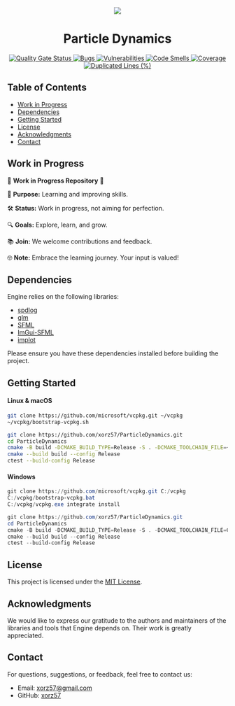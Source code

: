 <div align="center"><img src="https://github.com/xorz57/Engine/assets/84932056/7fe6a908-8481-4844-a205-7b6144f528f1"></div>
<h1 align="center">Particle Dynamics</h1>

<div align="center">
    <a href="https://sonarcloud.io/summary/new_code?id=xorz57_ParticleDynamics">
        <img src="https://sonarcloud.io/api/project_badges/measure?project=xorz57_ParticleDynamics&metric=alert_status" alt="Quality Gate Status">
    </a>
    <a href="https://sonarcloud.io/summary/new_code?id=xorz57_ParticleDynamics">
        <img src="https://sonarcloud.io/api/project_badges/measure?project=xorz57_ParticleDynamics&metric=bugs" alt="Bugs">
    </a>
    <a href="https://sonarcloud.io/summary/new_code?id=xorz57_ParticleDynamics">
        <img src="https://sonarcloud.io/api/project_badges/measure?project=xorz57_ParticleDynamics&metric=vulnerabilities" alt="Vulnerabilities">
    </a>
    <a href="https://sonarcloud.io/summary/new_code?id=xorz57_ParticleDynamics">
        <img src="https://sonarcloud.io/api/project_badges/measure?project=xorz57_ParticleDynamics&metric=code_smells" alt="Code Smells">
    </a>
    <a href="https://sonarcloud.io/summary/new_code?id=xorz57_ParticleDynamics">
        <img src="https://sonarcloud.io/api/project_badges/measure?project=xorz57_ParticleDynamics&metric=coverage" alt="Coverage">
    </a>
    <a href="https://sonarcloud.io/summary/new_code?id=xorz57_ParticleDynamics">
        <img src="https://sonarcloud.io/api/project_badges/measure?project=xorz57_ParticleDynamics&metric=duplicated_lines_density" alt="Duplicated Lines (%)">
    </a>
</div>

## Table of Contents

- [Work in Progress](#work-in-progress)
- [Dependencies](#dependencies)
- [Getting Started](#getting-started)
- [License](#license)
- [Acknowledgments](#acknowledgments)
- [Contact](#contact)

## Work in Progress

🚧 **Work in Progress Repository** 🚧

📘 **Purpose:** Learning and improving skills.

🛠️ **Status:** Work in progress, not aiming for perfection.

🔍 **Goals:** Explore, learn, and grow.

📚 **Join:** We welcome contributions and feedback.

🤓 **Note:** Embrace the learning journey. Your input is valued!

## Dependencies

Engine relies on the following libraries:

- [spdlog](https://github.com/gabime/spdlog)
- [glm](https://github.com/g-truc/glm)
- [SFML](https://github.com/SFML/SFML)
- [ImGui-SFML](https://github.com/SFML/imgui-sfml)
- [implot](https://github.com/epezent/implot)

Please ensure you have these dependencies installed before building the project.

## Getting Started

#### Linux & macOS

```bash
git clone https://github.com/microsoft/vcpkg.git ~/vcpkg
~/vcpkg/bootstrap-vcpkg.sh

git clone https://github.com/xorz57/ParticleDynamics.git
cd ParticleDynamics
cmake -B build -DCMAKE_BUILD_TYPE=Release -S . -DCMAKE_TOOLCHAIN_FILE=~/vcpkg/scripts/buildsystems/vcpkg.cmake
cmake --build build --config Release
ctest --build-config Release
```

#### Windows

```powershell
git clone https://github.com/microsoft/vcpkg.git C:/vcpkg
C:/vcpkg/bootstrap-vcpkg.bat
C:/vcpkg/vcpkg.exe integrate install

git clone https://github.com/xorz57/ParticleDynamics.git
cd ParticleDynamics
cmake -B build -DCMAKE_BUILD_TYPE=Release -S . -DCMAKE_TOOLCHAIN_FILE=C:/vcpkg/scripts/buildsystems/vcpkg.cmake
cmake --build build --config Release
ctest --build-config Release
```

## License

This project is licensed under the [MIT License](LICENSE).

## Acknowledgments

We would like to express our gratitude to the authors and maintainers of the libraries and tools that Engine depends on. Their work is greatly appreciated.

## Contact

For questions, suggestions, or feedback, feel free to contact us:

- Email: [xorz57@gmail.com](mailto:xorz57@gmail.com)
- GitHub: [xorz57](https://github.com/xorz57)
